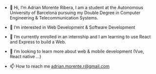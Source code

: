 - 👋 Hi, I’m Adrian Morente Ribera, I am a student at the Autonomous University of Barcelona pursuing my Double Degree in 
Computer Engineering & Telecommunication Systems.

- 👀 I’m interested in Web Development & Software Development

- 🌱 I’m currently enrolled in an internship and I am learning to use React and Express to build a Web.

- 💞️ I’m looking to learn more about web & mobile development (Vue, React native ...)

- 📫 How to reach me adrian.morente.r@gmail.com


